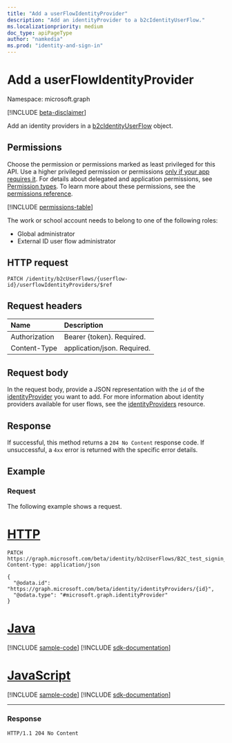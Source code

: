 ```yaml
---
title: "Add a userFlowIdentityProvider"
description: "Add an identityProvider to a b2cIdentityUserFlow."
ms.localizationpriority: medium
doc_type: apiPageType
author: "namkedia"
ms.prod: "identity-and-sign-in"
---
```


# Add a userFlowIdentityProvider

Namespace: microsoft.graph

[!INCLUDE [beta-disclaimer](../../includes/beta-disclaimer.md)]

Add an identity providers in a [b2cIdentityUserFlow](../resources/b2cidentityuserflow.md) object.

## Permissions

Choose the permission or permissions marked as least privileged for this API. Use a higher privileged permission or permissions [only if your app requires it](/graph/permissions-overview#best-practices-for-using-microsoft-graph-permissions). For details about delegated and application permissions, see [Permission types](/graph/permissions-overview#permission-types). To learn more about these permissions, see the [permissions reference](/graph/permissions-reference).

<!-- { "blockType": "permissions", "name": "b2cidentityuserflow_userflowidentityproviders_update" } -->
[!INCLUDE [permissions-table](../includes/permissions/b2cidentityuserflow-userflowidentityproviders-update-permissions.md)]

The work or school account needs to belong to one of the following roles:

* Global administrator
* External ID user flow administrator

## HTTP request

<!-- { "blockType": "ignored" } -->

```http
PATCH /identity/b2cUserFlows/{userflow-id}/userflowIdentityProviders/$ref
```

## Request headers

|Name|Description|
|:---------------|:----------|
|Authorization|Bearer {token}. Required.|
|Content-Type|application/json. Required.|

## Request body

In the request body, provide a JSON representation with the `id` of the [identityProvider](../resources/identityproviderbase.md) you want to add. For more information about identity providers available for user flows, see the [identityProviders](../resources/identityproviderbase.md) resource.

## Response

If successful, this method returns a `204 No Content` response code. If unsuccessful, a `4xx` error is returned with the specific error details.

## Example

### Request

The following example shows a request.


# [HTTP](#tab/http)
<!-- {
  "blockType": "request",
  "name": "update_b2cuserflows_userflowIdentityProviders",
  "sampleKeys": ["B2C_test_signin_signup"]
}
-->

``` http
PATCH https://graph.microsoft.com/beta/identity/b2cUserFlows/B2C_test_signin_signup/userflowIdentityProviders/$ref
Content-type: application/json

{
  "@odata.id": "https://graph.microsoft.com/beta/identity/identityProviders/{id}",
  "@odata.type": "#microsoft.graph.identityProvider"
}
```

# [Java](#tab/java)
[!INCLUDE [sample-code](../includes/snippets/java/update-b2cuserflows-userflowidentityproviders-java-snippets.md)]
[!INCLUDE [sdk-documentation](../includes/snippets/snippets-sdk-documentation-link.md)]

# [JavaScript](#tab/javascript)
[!INCLUDE [sample-code](../includes/snippets/javascript/update-b2cuserflows-userflowidentityproviders-javascript-snippets.md)]
[!INCLUDE [sdk-documentation](../includes/snippets/snippets-sdk-documentation-link.md)]

---

### Response

<!-- {
  "blockType": "response",
  "truncated": true
} -->

```http
HTTP/1.1 204 No Content
```
